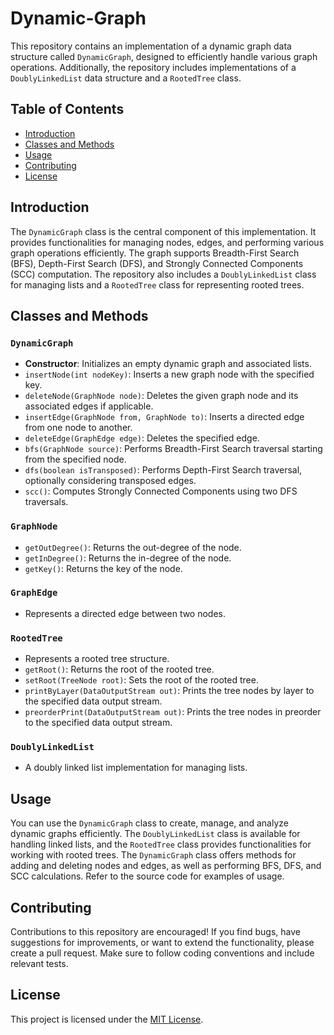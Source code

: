 # Dynamic-Graph

This repository contains an implementation of a dynamic graph data structure called `DynamicGraph`, designed to efficiently handle various graph operations. Additionally, the repository includes implementations of a `DoublyLinkedList` data structure and a `RootedTree` class.

## Table of Contents
- [Introduction](#introduction)
- [Classes and Methods](#classes-and-methods)
- [Usage](#usage)
- [Contributing](#contributing)
- [License](#license)

## Introduction

The `DynamicGraph` class is the central component of this implementation. It provides functionalities for managing nodes, edges, and performing various graph operations efficiently. The graph supports Breadth-First Search (BFS), Depth-First Search (DFS), and Strongly Connected Components (SCC) computation. The repository also includes a `DoublyLinkedList` class for managing lists and a `RootedTree` class for representing rooted trees.

## Classes and Methods

### `DynamicGraph`

- **Constructor**: Initializes an empty dynamic graph and associated lists.
- `insertNode(int nodeKey)`: Inserts a new graph node with the specified key.
- `deleteNode(GraphNode node)`: Deletes the given graph node and its associated edges if applicable.
- `insertEdge(GraphNode from, GraphNode to)`: Inserts a directed edge from one node to another.
- `deleteEdge(GraphEdge edge)`: Deletes the specified edge.
- `bfs(GraphNode source)`: Performs Breadth-First Search traversal starting from the specified node.
- `dfs(boolean isTransposed)`: Performs Depth-First Search traversal, optionally considering transposed edges.
- `scc()`: Computes Strongly Connected Components using two DFS traversals.

### `GraphNode`

- `getOutDegree()`: Returns the out-degree of the node.
- `getInDegree()`: Returns the in-degree of the node.
- `getKey()`: Returns the key of the node.

### `GraphEdge`

- Represents a directed edge between two nodes.

### `RootedTree`

- Represents a rooted tree structure.
- `getRoot()`: Returns the root of the rooted tree.
- `setRoot(TreeNode root)`: Sets the root of the rooted tree.
- `printByLayer(DataOutputStream out)`: Prints the tree nodes by layer to the specified data output stream.
- `preorderPrint(DataOutputStream out)`: Prints the tree nodes in preorder to the specified data output stream.

### `DoublyLinkedList`

- A doubly linked list implementation for managing lists.

## Usage

You can use the `DynamicGraph` class to create, manage, and analyze dynamic graphs efficiently. The `DoublyLinkedList` class is available for handling linked lists, and the `RootedTree` class provides functionalities for working with rooted trees. The `DynamicGraph` class offers methods for adding and deleting nodes and edges, as well as performing BFS, DFS, and SCC calculations. Refer to the source code for examples of usage.

## Contributing

Contributions to this repository are encouraged! If you find bugs, have suggestions for improvements, or want to extend the functionality, please create a pull request. Make sure to follow coding conventions and include relevant tests.

## License

This project is licensed under the [MIT License](LICENSE).
